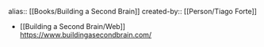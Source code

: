 alias:: [[Books/Building a Second Brain]]
created-by:: [[Person/Tiago Forte]]

- [[Building a Second Brain/Web]] https://www.buildingasecondbrain.com/